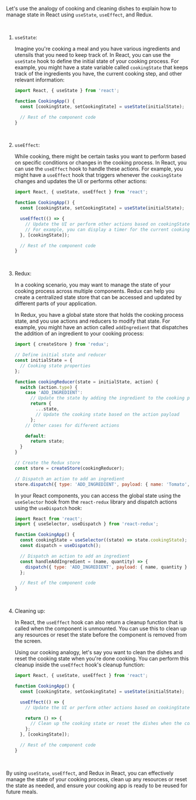 Let's use the analogy of cooking and cleaning dishes to explain how to manage state in React using `useState`, `useEffect`, and Redux.

<br />

1. `useState`:

    Imagine you're cooking a meal and you have various ingredients and utensils that you need to keep track of. In React, you can use the `useState` hook to define the initial state of your cooking process. For example, you might have a state variable called `cookingState` that keeps track of the ingredients you have, the current cooking step, and other relevant information:

    ```jsx
    import React, { useState } from 'react';
    
    function CookingApp() {
      const [cookingState, setCookingState] = useState(initialState);
    
      // Rest of the component code
    }
    ```
<br />

2. `useEffect`:

    While cooking, there might be certain tasks you want to perform based on specific conditions or changes in the cooking process. In React, you can use the `useEffect` hook to handle these actions. For example, you might have a `useEffect` hook that triggers whenever the `cookingState` changes and updates the UI or performs other actions:
    
    ```jsx
    import React, { useState, useEffect } from 'react';
    
    function CookingApp() {
      const [cookingState, setCookingState] = useState(initialState);
    
      useEffect(() => {
        // Update the UI or perform other actions based on cookingState
        // For example, you can display a timer for the current cooking step
      }, [cookingState]);
    
      // Rest of the component code
    }
    ```
<br />

3. Redux:

    In a cooking scenario, you may want to manage the state of your cooking process across multiple components. Redux can help you create a centralized state store that can be accessed and updated by different parts of your application.
    
    In Redux, you have a global state store that holds the cooking process state, and you use actions and reducers to modify that state. For example, you might have an action called `addIngredient` that dispatches the addition of an ingredient to your cooking process:
    
    ```jsx
    import { createStore } from 'redux';
    
    // Define initial state and reducer
    const initialState = {
      // Cooking state properties
    };
    
    function cookingReducer(state = initialState, action) {
      switch (action.type) {
        case 'ADD_INGREDIENT':
          // Update the state by adding the ingredient to the cooking process
          return {
            ...state,
            // Update the cooking state based on the action payload
          };
        // Other cases for different actions
    
        default:
          return state;
      }
    }
    
    // Create the Redux store
    const store = createStore(cookingReducer);
    
    // Dispatch an action to add an ingredient
    store.dispatch({ type: 'ADD_INGREDIENT', payload: { name: 'Tomato', quantity: 2 } });
    ```
    
    In your React components, you can access the global state using the `useSelector` hook from the `react-redux` library and dispatch actions using the `useDispatch` hook:
    
    ```jsx
    import React from 'react';
    import { useSelector, useDispatch } from 'react-redux';
    
    function CookingApp() {
      const cookingState = useSelector((state) => state.cookingState);
      const dispatch = useDispatch();
    
      // Dispatch an action to add an ingredient
      const handleAddIngredient = (name, quantity) => {
        dispatch({ type: 'ADD_INGREDIENT', payload: { name, quantity } });
      };
    
      // Rest of the component code
    }
    ```
<br />

4. Cleaning up:

    In React, the `useEffect` hook can also return a cleanup function that is called when the component is unmounted. You can use this to clean up any resources or reset the state before the component is removed from the screen.
    
    Using our cooking analogy, let's say you want to clean the dishes and reset the cooking state when you're done cooking. You can perform this cleanup inside the `useEffect` hook's cleanup function:
    
    ```jsx
    import React, { useState, useEffect } from 'react';
    
    function CookingApp() {
      const [cookingState, setCookingState] = useState(initialState);
    
      useEffect(() => {
        // Update the UI or perform other actions based on cookingState
    
        return () => {
          // Clean up the cooking state or reset the dishes when the component is unmounted
        };
      }, [cookingState]);
    
      // Rest of the component code
    }
    ```
<br />

By using `useState`, `useEffect`, and Redux in React, you can effectively manage the state of your cooking process, clean up any resources or reset the state as needed, and ensure your cooking app is ready to be reused for future meals.

